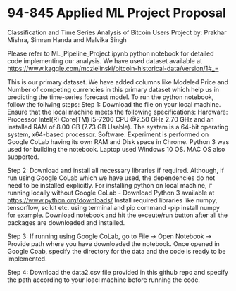 # 94-845 Applied ML Project Proposal
Classification and Time Series Analysis of Bitcoin Users
Project by: Prakhar Mishra, Simran Handa and Malvika Singh

Please refer to ML_Pipeline_Project.ipynb python notebook for detailed code implementing our analysis.
We have used dataset available at https://www.kaggle.com/mczielinski/bitcoin-historical-data/version/1#_=

This is our primary dataset. We have added columns like Modeled Price and Number of competing currencies in this primary dataset which help us in predicting the time-series forecast model.
To run the python notebook, follow the follwing steps:
Step 1: 
Download the file on your local machine. Ensure that the local machine meets the following specifications:
Hardware:
Processor Intel(R) Core(TM) i5-7200 CPU @2.50 GHz 2.70 GHz and an installed RAM of 8.00 GB (7.73 GB Usable). The system is a 64-bit operating system, x64-based processor.
Software:
Experiment is performed on Google CoLab having its own RAM and Disk space in Chrome. Python 3 was used for building the notebook. Laptop used Windows 10 OS. 
MAC OS also supported.

Step 2:
Download and install all necessary libraries if required. Although, if run using Google CoLab which we have used, the dependencies do not need to be installed explicitly.
For installing python on local machine, if running locally without Google CoLab - Download Python 3 available at https://www.python.org/downloads/
Install required libraries like numpy, tensorflow, scikit etc. using terminal and pip command -pip install numpy
for example.
Download notebook and hit the exceute/run button after all the packages are downloaded and installed.

Step 3:
If running using Google CoLab, go to File -> Open Notebook -> Provide path where you have downloaded the notebook.
Once opened in Google Coab, specify the directory for the data and the code is ready to be implemented.

Step 4:
Download the data2.csv file provided in this github repo and specify the path according to your loacl machine before running the code.
